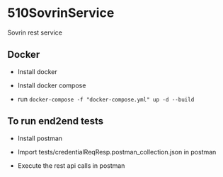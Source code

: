 # 510SovrinService
Sovrin rest service

## Docker 
- Install docker

- Install docker compose

- run `docker-compose -f "docker-compose.yml" up -d --build`

## To run end2end tests

-  Install postman

- Import tests/credentialReqResp.postman_collection.json in postman

- Execute the rest api calls in postman